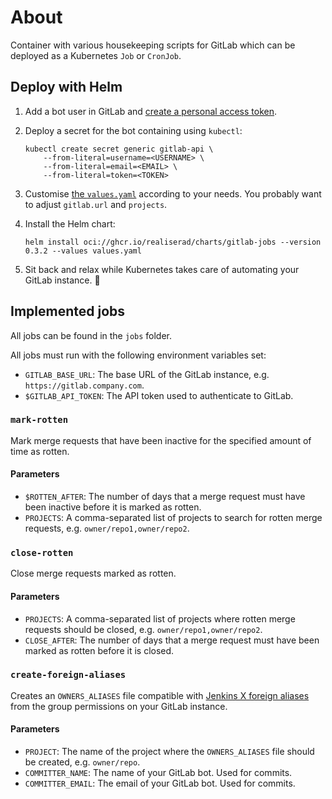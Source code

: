 # About

Container with various housekeeping scripts for GitLab which can be deployed
as a Kubernetes `Job` or `CronJob`.

## Deploy with Helm

1.
    Add a bot user in GitLab and [create a personal access token](https://docs.gitlab.com/ee/user/profile/personal_access_tokens.html#create-a-personal-access-token).

2.
    Deploy a secret for the bot containing using `kubectl`:

    ```shell
    kubectl create secret generic gitlab-api \
        --from-literal=username=<USERNAME> \
        --from-literal=email=<EMAIL> \
        --from-literal=token=<TOKEN>
    ```

3.
    Customise [the `values.yaml`](https://github.com/Realiserad/gitlab-jobs/blob/main/chart/values.yaml)
    according to your needs. You probably want to adjust `gitlab.url` and `projects`.

4.
    Install the Helm chart:

    ```shell
    helm install oci://ghcr.io/realiserad/charts/gitlab-jobs --version 0.3.2 --values values.yaml
    ```

5.
    Sit back and relax while Kubernetes takes care of automating your GitLab instance. 🍷

## Implemented jobs

All jobs can be found in the `jobs` folder.

All jobs must run with the following environment variables set:

- `GITLAB_BASE_URL`: The base URL of the GitLab instance, e.g. `https://gitlab.company.com`.
- `$GITLAB_API_TOKEN`: The API token used to authenticate to GitLab.

### `mark-rotten`

Mark merge requests that have been inactive for the specified amount of time
as rotten.

#### Parameters

- `$ROTTEN_AFTER`: The number of days that a merge request must have been
inactive before it is marked as rotten.
- `PROJECTS`: A comma-separated list of projects to search for rotten merge
requests, e.g. `owner/repo1,owner/repo2`.

### `close-rotten`

Close merge requests marked as rotten.

#### Parameters

- `PROJECTS`: A comma-separated list of projects where rotten merge requests
should be closed, e.g. `owner/repo1,owner/repo2`.
- `CLOSE_AFTER`: The number of days that a merge request must have been marked
as rotten before it is closed.

### `create-foreign-aliases`

Creates an `OWNERS_ALIASES` file compatible with
[Jenkins X foreign aliases](https://jenkins-x.io/blog/2023/02/09/foreign-aliases/)
from the group permissions on your GitLab instance.

#### Parameters

- `PROJECT`: The name of the project where the `OWNERS_ALIASES` file should be
  created, e.g. `owner/repo`.
- `COMMITTER_NAME`: The name of your GitLab bot. Used for commits.
- `COMMITTER_EMAIL`: The email of your GitLab bot. Used for commits.
